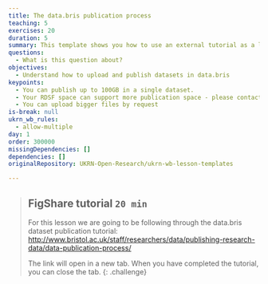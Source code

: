 ```yaml
---
title: The data.bris publication process
teaching: 5
exercises: 20
duration: 5
summary: This template shows you how to use an external tutorial as a lesson.
questions:
  - What is this question about?
objectives:
  - Understand how to upload and publish datasets in data.bris
keypoints:
  - You can publish up to 100GB in a single dataset.
  - Your RDSF space can support more publication space - please contact ACRC.
  - You can upload bigger files by request
is-break: null
ukrn_wb_rules:
  - allow-multiple
day: 1
order: 300000
missingDependencies: []
dependencies: []
originalRepository: UKRN-Open-Research/ukrn-wb-lesson-templates

---
```

> ## FigShare tutorial `20 min`
> For this lesson we are going to be following through the data.bris dataset publication tutorial:
> <a href="http://www.bristol.ac.uk/staff/researchers/data/publishing-research-data/data-publication-process/" target="_blank">http://www.bristol.ac.uk/staff/researchers/data/publishing-research-data/data-publication-process/</a>
>
> The link will open in a new tab.
> When you have completed the tutorial, you can close the tab.
{: .challenge}
